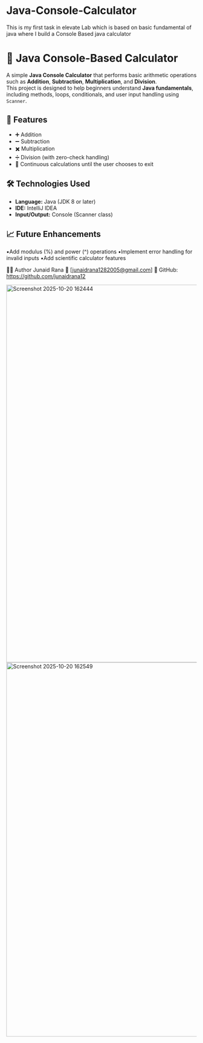 # Java-Console-Calculator
This  is my first task in  elevate Lab which is based on basic fundamental of java where I build a Console Based java calculator 

# 🧮 Java Console-Based Calculator

A simple **Java Console Calculator** that performs basic arithmetic operations such as **Addition**, **Subtraction**, **Multiplication**, and **Division**.  
This project is designed to help beginners understand **Java fundamentals**, including methods, loops, conditionals, and user input handling using `Scanner`.


## 🚀 Features
- ➕ Addition  
- ➖ Subtraction  
- ✖️ Multiplication  
- ➗ Division (with zero-check handling)  
- 🔁 Continuous calculations until the user chooses to exit  

## 🛠️ Technologies Used
- **Language:** Java (JDK 8 or later)  
- **IDE:** IntelliJ IDEA  
- **Input/Output:** Console (Scanner class)

## 📈 Future Enhancements

▪️Add modulus (%) and power (^) operations
▪️Implement error handling for invalid inputs
▪️Add scientific calculator features

🧑‍💻 Author
Junaid Rana
📧 [junaidrana1282005@gmail.com]
💼 GitHub: https://github.com/junaidrana12

<img width="1912" height="997" alt="Screenshot 2025-10-20 162444" src="https://github.com/user-attachments/assets/06bf1f21-fe52-47bb-8555-3f58bc435840" />
<img width="1914" height="988" alt="Screenshot 2025-10-20 162549" src="https://github.com/user-attachments/assets/c20577bd-fbf2-4f94-be30-e70806bee211" />


